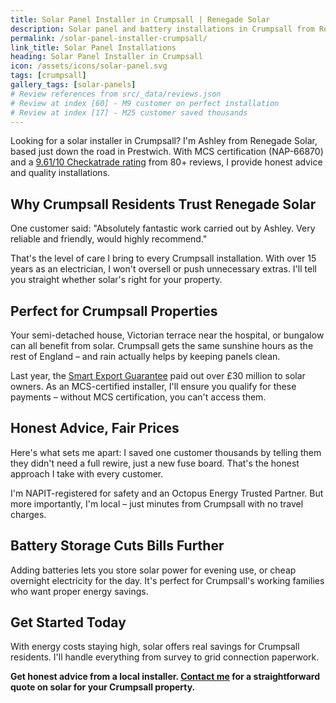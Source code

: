 ```yaml
---
title: Solar Panel Installer in Crumpsall | Renegade Solar
description: Solar panel and battery installations in Crumpsall from Renegade Solar, an MCS-certified installer with excellent Checkatrade ratings.
permalink: /solar-panel-installer-crumpsall/
link_title: Solar Panel Installations
heading: Solar Panel Installer in Crumpsall
icon: /assets/icons/solar-panel.svg
tags: [crumpsall]
gallery_tags: [solar-panels]
# Review references from src/_data/reviews.json  
# Review at index [60] - M9 customer on perfect installation
# Review at index [17] - M25 customer saved thousands
---
```


Looking for a solar installer in Crumpsall? I'm Ashley from Renegade Solar, based just down the road in Prestwich. With MCS certification (NAP-66870) and a [9.61/10 Checkatrade rating](https://www.checkatrade.com/trades/renegadeelectrical/) from 80+ reviews, I provide honest advice and quality installations.

## Why Crumpsall Residents Trust Renegade Solar

One customer said: "Absolutely fantastic work carried out by Ashley. Very reliable and friendly, would highly recommend."

That's the level of care I bring to every Crumpsall installation. With over 15 years as an electrician, I won't oversell or push unnecessary extras. I'll tell you straight whether solar's right for your property.

## Perfect for Crumpsall Properties

Your semi-detached house, Victorian terrace near the hospital, or bungalow can all benefit from solar. Crumpsall gets the same sunshine hours as the rest of England – and rain actually helps by keeping panels clean.

Last year, the [Smart Export Guarantee](https://www.ofgem.gov.uk/environmental-and-social-schemes/smart-export-guarantee-seg) paid out over £30 million to solar owners. As an MCS-certified installer, I'll ensure you qualify for these payments – without MCS certification, you can't access them.

## Honest Advice, Fair Prices

Here's what sets me apart: I saved one customer thousands by telling them they didn't need a full rewire, just a new fuse board. That's the honest approach I take with every customer.

I'm NAPIT-registered for safety and an Octopus Energy Trusted Partner. But more importantly, I'm local – just minutes from Crumpsall with no travel charges.

## Battery Storage Cuts Bills Further

Adding batteries lets you store solar power for evening use, or cheap overnight electricity for the day. It's perfect for Crumpsall's working families who want proper energy savings.

## Get Started Today

With energy costs staying high, solar offers real savings for Crumpsall residents. I'll handle everything from survey to grid connection paperwork.

**Get honest advice from a local installer. [Contact me](/contact/) for a straightforward quote on solar for your Crumpsall property.**